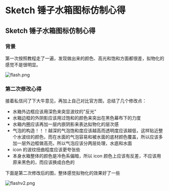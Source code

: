 # Sketch 锤子水箱图标仿制心得


## Sketch 锤子水箱图标仿制心得

### 背景

第一次按照教程走了一遍，发现做出来的颜色、高光和饱和方面都很差，拟物化的感觉不是很明显。

![flash.png](http://upload-images.jianshu.io/upload_images/1851232-5baca586d67b74b9.png?imageMogr2/auto-orient/strip%7CimageView2/2/w/1240)
### 第二次修改心得

接着私信问了下大牛意见，再加上自己对比官方图，总结了几个修改点：

- 水箱外边框应该用深色来突显波纹的"反光"
- 水箱边框的外阴影应该用过饱和的颜色来突出在黑色幕布下的力度
- 水箱内圈应该再加一层内嵌阴影来表达拟物化的层次感
- 气泡的构造！！！越深的气泡饱和度应该越高而透明度应该越低，这样贴近整个水波纹的颜色，而在水面的气泡容易和被水面的底材颜色覆盖，所以应该多加一层外边框做高亮，所以气泡应该分两层处理，水底和水面
- icon 的波纹扭曲程度应该更夸张些
- 本身水箱整体的颜色是冷色系偏暗，所以 icon 颜色上应该有反差，不应该用原来黑色的，而应该换成白色的

下面是第二次修改后的图，整体感觉拟物化的效果好了一些

![flashv2.png](http://upload-images.jianshu.io/upload_images/1851232-0362baace15d12be.png?imageMogr2/auto-orient/strip%7CimageView2/2/w/1240)

